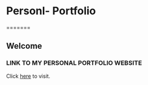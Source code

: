 # Personl- Portfolio


=======
## Welcome


### LINK TO MY PERSONAL PORTFOLIO WEBSITE

Click [here](https://iamshubhamhere.github.io/Servify/) to visit.

